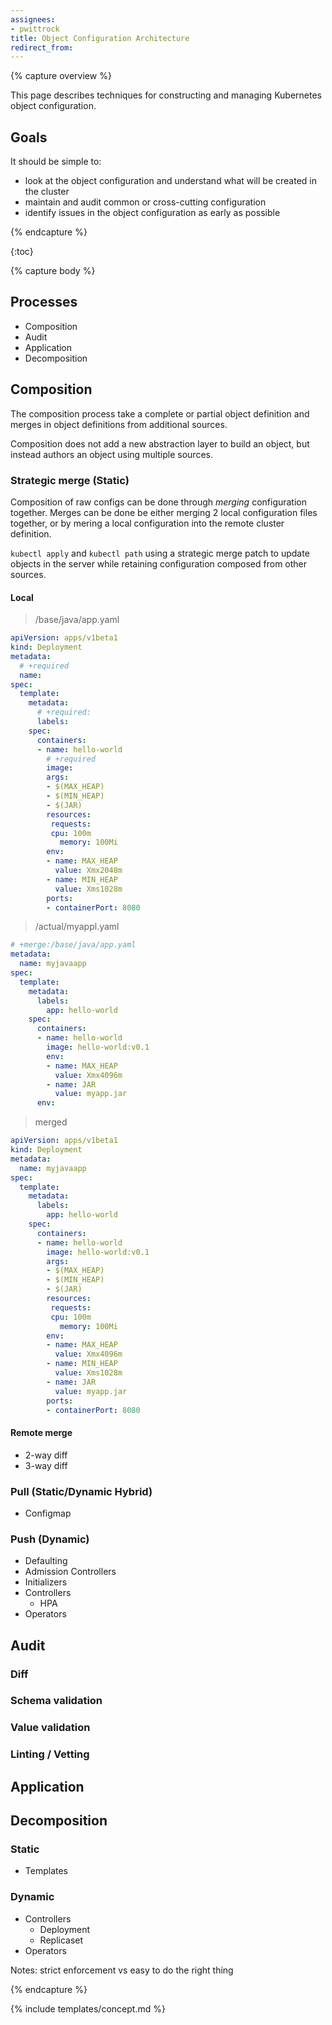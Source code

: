 ```yaml
---
assignees:
- pwittrock
title: Object Configuration Architecture
redirect_from:
---
```


{% capture overview %}

This page describes techniques for constructing and managing Kubernetes
object configuration.

## Goals

It should be simple to:

- look at the object configuration and understand what will be created in the cluster
- maintain and audit common or cross-cutting configuration
- identify issues in the object configuration as early as possible

{% endcapture %}

{:toc}

{% capture body %}

## Processes

- Composition
- Audit
- Application
- Decomposition

## Composition

The composition process take a complete or partial object definition and merges
in object definitions from additional sources.

Composition does not add a new abstraction layer to build an object, but instead
authors an object using multiple sources.

### Strategic merge (Static)

Composition of raw configs can be done through *merging* configuration together.
Merges can be done be either merging 2 local configuration files together,
or by mering a local configuration into the remote cluster definition.

`kubectl apply` and `kubectl path` using a strategic merge patch to update
objects in the server while retaining configuration composed from other
sources.

#### Local

> /base/java/app.yaml

```yaml
apiVersion: apps/v1beta1
kind: Deployment
metadata:
  # +required
  name:
spec:
  template:
    metadata:
      # +required:
      labels:
    spec:
      containers:
      - name: hello-world
        # +required
        image:
        args:
        - $(MAX_HEAP)
        - $(MIN_HEAP)
        - $(JAR)
        resources:
         requests:
         cpu: 100m
           memory: 100Mi
        env:
        - name: MAX_HEAP
          value: Xmx2048m
        - name: MIN_HEAP
          value: Xms1028m
        ports:
        - containerPort: 8080
```

> /actual/myappl.yaml

```yaml
# +merge:/base/java/app.yaml
metadata:
  name: myjavaapp
spec:
  template:
    metadata:
      labels:
        app: hello-world
    spec:
      containers:
      - name: hello-world
        image: hello-world:v0.1
        env:
        - name: MAX_HEAP
          value: Xmx4096m
        - name: JAR
          value: myapp.jar
      env:
```

> merged

```yaml
apiVersion: apps/v1beta1
kind: Deployment
metadata:
  name: myjavaapp
spec:
  template:
    metadata:
      labels:
        app: hello-world
    spec:
      containers:
      - name: hello-world
        image: hello-world:v0.1
        args:
        - $(MAX_HEAP)
        - $(MIN_HEAP)
        - $(JAR)
        resources:
         requests:
         cpu: 100m
           memory: 100Mi
        env:
        - name: MAX_HEAP
          value: Xmx4096m
        - name: MIN_HEAP
          value: Xms1028m
        - name: JAR
          value: myapp.jar
        ports:
        - containerPort: 8080
```

#### Remote merge

- 2-way diff
- 3-way diff

### Pull (Static/Dynamic Hybrid)

- Configmap

### Push (Dynamic)

- Defaulting
- Admission Controllers
- Initializers
- Controllers
  - HPA
- Operators

## Audit

### Diff

### Schema validation

### Value validation

### Linting / Vetting

## Application


## Decomposition

### Static

- Templates

### Dynamic

- Controllers
  - Deployment
  - Replicaset
- Operators

Notes:
strict enforcement vs easy to do the right thing

{% endcapture %}

{% include templates/concept.md %}
